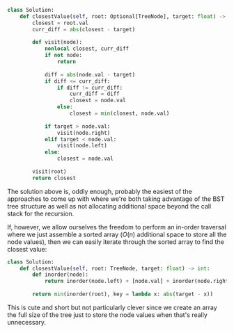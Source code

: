 ```python
class Solution:
    def closestValue(self, root: Optional[TreeNode], target: float) -> int:
        closest = root.val
        curr_diff = abs(closest - target)
        
        def visit(node):
            nonlocal closest, curr_diff
            if not node:
                return
            
            diff = abs(node.val - target)
            if diff <= curr_diff:
                if diff != curr_diff:
                    curr_diff = diff
                    closest = node.val
                else:
                    closest = min(closest, node.val)
            
            if target > node.val:
                visit(node.right)
            elif target < node.val:
                visit(node.left)
            else:
                closest = node.val
                
        visit(root)
        return closest
```

The solution above is, oddly enough, probably the easiest of the approaches to come up with where we're both taking advantage of the BST tree structure as well as not allocating additional space beyond the call stack for the recursion.

If, however, we allow ourselves the freedom to perform an in-order traversal where we just assemble a sorted array ($O(n)$ additional space to store all the node values), then we can easily iterate through the sorted array to find the closest value:

```python
class Solution:
    def closestValue(self, root: TreeNode, target: float) -> int:
        def inorder(node):
            return inorder(node.left) + [node.val] + inorder(node.right) if node else []
        
        return min(inorder(root), key = lambda x: abs(target - x))
```

This is cute and short but not particularly clever since we create an array the full size of the tree just to store the node values when that's really unnecessary.